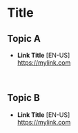 # Title

## Topic A
- **Link Title** [EN-US] <br>
https://mylink.com

<br>

## Topic B
- **Link Title** [EN-US] <br>
https://mylink.com